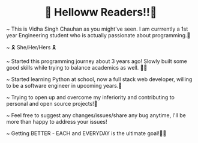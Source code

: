 <center><h1>🎊 Helloww Readers!!🎊</h1></center>

<p> ~ This is Vidha Singh Chauhan as you might've seen. I am currrently a 1st year Engineering student who is actually passionate about programming.🙋‍</p> 
<p> ~ 🎗 She/Her/Hers 🎗</p> 
<p> ~ Started this programming journey about 3 years ago! Slowly built some good skills while trying to balance academics as well. 🎈🎈</p> 
<p> ~ Started learning Python at school, now a full stack web developer, willing to be a software engineer in upcoming years.🍂</p> 
<p> ~ Trying to open up and overcome my inferiority and contributing to personal and open source projects!🥀</p> 
<p> ~ Feel free to suggest any changes/issues/share any bug anytime, I'll be more than happy to address your issues!</p>
<p> ~ Getting BETTER - EACH and EVERYDAY is the ultimate goal!🌾✨</p>
